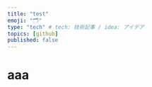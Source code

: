 ```yaml
---
title: "test"
emoji: "🗂"
type: "tech" # tech: 技術記事 / idea: アイデア
topics: [github]
published: false
---
```


# aaa

